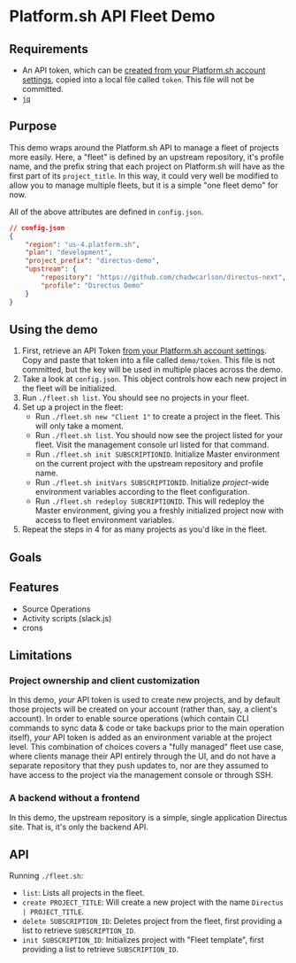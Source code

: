 # Platform.sh API Fleet Demo

## Requirements

- An API token, which can be [created from your Platform.sh account settings](https://docs.platform.sh/development/cli/api-tokens.html#obtaining-a-token), copied into a local file called `token`. This file will not be committed.
- [`jq`](https://stedolan.github.io/jq/download/)

## Purpose

This demo wraps around the Platform.sh API to manage a fleet of projects more easily. Here, a "fleet" is defined by an upstream repository, it's profile name, and the prefix string that each project on Platform.sh will have as the first part of its `project_title`. In this way, it could very well be modified to allow you to manage multiple fleets, but it is a simple "one fleet demo" for now. 

All of the above attributes are defined in `config.json`.

```json
// config.json
{
    "region": "us-4.platform.sh",
    "plan": "development",
    "project_prefix": "directus-demo",
    "upstream": {
        "repository": "https://github.com/chadwcarlson/directus-next",
        "profile": "Directus Demo"
    }
}
```

## Using the demo

1. First, retrieve an API Token [from your Platform.sh account settings](https://docs.platform.sh/development/cli/api-tokens.html#obtaining-a-token). Copy and paste that token into a file called `demo/token`. This file is not committed, but the key will be used in multiple places across the demo. 
2. Take a look at `config.json`. This object controls how each new project in the fleet will be initialized. 
3. Run `./fleet.sh list`. You should see no projects in your fleet. 
4. Set up a project in the fleet:
    - Run `./fleet.sh new "Client 1"` to create a project in the fleet. This will only take a moment. 
    - Run `./fleet.sh list`. You should now see the project listed for your fleet. Visit the management console url listed for that command. 
    - Run `./fleet.sh init SUBSCRIPTIONID`. Initialize Master environment on the current project with the upstream repository and profile name.
    - Run `./fleet.sh initVars SUBSCRIPTIONID`. Initialize *project*-wide environment variables according to the fleet configuration.
    - Run `./fleet.sh redeploy SUBCRIPTIONID`. This will redeploy the Master environment, giving you a freshly initialized project now with access to fleet environment variables. 
5. Repeat the steps in 4 for as many projects as you'd like in the fleet.


## Goals

## Features

- Source Operations
- Activity scripts (slack.js)
- crons

## Limitations

### Project ownership and client customization

In this demo, *your* API token is used to create new projects, and by default those projects will be created on your account (rather than, say, a client's account). In order to enable source operations (which contain CLI commands to sync data & code or take backups prior to the main operation itself), *your* API token is added as an environment variable at the project level. This combination of choices covers a "fully managed" fleet use case, where clients manage their API entirely through the UI, and do not have a separate repository that they push updates to, nor are they assumed to have access to the project via the management console or through SSH.  

### A backend without a frontend

In this demo, the upstream repository is a simple, single application Directus site. That is, it's only the backend API. 

## API

Running `./fleet.sh`:

- `list`: Lists all projects in the fleet.
- `create PROJECT_TITLE`: Will create a new project with the name `Directus | PROJECT_TITLE`.
- `delete SUBSCRIPTION_ID`: Deletes project from the fleet, first providing a list to retrieve `SUBSCRIPTION_ID`.
- `init SUBSCRIPTION_ID`: Initializes project with "Fleet template", first providing a list to retrieve `SUBSCRIPTION_ID`.


